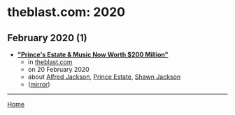 # theblast.com: 2020

## February 2020 (1)

 - [**"Prince's Estate & Music Now Worth $200 Million"**](https://theblast.com/c/prince-music-estate-net-worth-200-million-battle-brothers-money-alfred-jackson)
    - in [theblast.com](../../../publications/p-t/theblast-com/index.md)
    - on 20 February 2020
    - about [Alfred Jackson](../../../topics/alfred-jackson/index.md), [Prince Estate](../../../topics/prince-estate/index.md), [Shawn Jackson](../../../topics/shawn-jackson/index.md)
    - ([mirror](https://web.archive.org/web/*/https://theblast.com/c/prince-music-estate-net-worth-200-million-battle-brothers-money-alfred-jackson))

----

[Home](../index.md)
